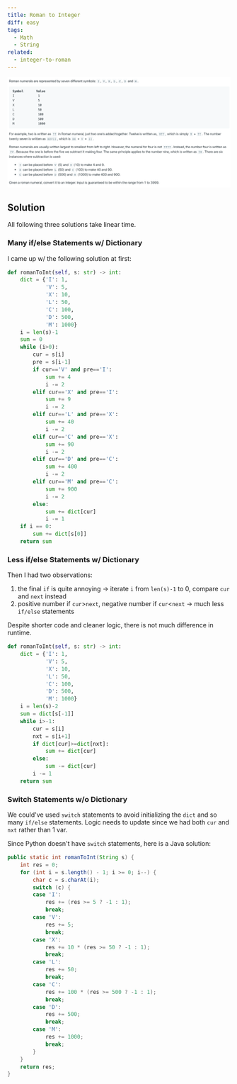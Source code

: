 ```yaml
---
title: Roman to Integer
diff: easy
tags:
  - Math
  - String
related:
  - integer-to-roman
---
```


<img class="medium-zoom" src="/algo/roman-to-integer.png" alt="https://leetcode.com/problems/roman-to-integer">

## Solution

All following three solutions take linear time.

### Many if/else Statements w/ Dictionary

I came up w/ the following solution at first:

```py
def romanToInt(self, s: str) -> int:
    dict = {'I': 1,
            'V': 5,
            'X': 10,
            'L': 50,
            'C': 100,
            'D': 500,
            'M': 1000}
    i = len(s)-1
    sum = 0
    while (i>0):
        cur = s[i]
        pre = s[i-1]
        if cur=='V' and pre=='I':
            sum += 4
            i -= 2
        elif cur=='X' and pre=='I':
            sum += 9
            i -= 2
        elif cur=='L' and pre=='X':
            sum += 40
            i -= 2
        elif cur=='C' and pre=='X':
            sum += 90
            i -= 2
        elif cur=='D' and pre=='C':
            sum += 400
            i -= 2
        elif cur=='M' and pre=='C':
            sum += 900
            i -= 2
        else:
            sum += dict[cur]
            i -= 1
    if i == 0:
        sum += dict[s[0]]
    return sum
```

### Less if/else Statements w/ Dictionary

Then I had two observations:

1. the final `if` is quite annoying -> iterate `i` from `len(s)-1` to 0, compare `cur` and `next` instead
2. positive number if `cur`>`next`, negative number if `cur`<`next` -> much less `if/else` statements

Despite shorter code and cleaner logic, there is not much difference in runtime.

```py
def romanToInt(self, s: str) -> int:
    dict = {'I': 1,
            'V': 5,
            'X': 10,
            'L': 50,
            'C': 100,
            'D': 500,
            'M': 1000}
    i = len(s)-2
    sum = dict[s[-1]]
    while i>-1:
        cur = s[i]
        nxt = s[i+1]
        if dict[cur]>=dict[nxt]:
            sum += dict[cur]
        else:
            sum -= dict[cur]
        i -= 1
    return sum
```

### Switch Statements w/o Dictionary

We could've used `switch` statements to avoid initializing the `dict` and so many `if/else` statements. Logic needs to update since we had both `cur` and `nxt` rather than 1 var.

Since Python doesn't have `switch` statements, here is a Java solution:

```java
public static int romanToInt(String s) {
    int res = 0;
    for (int i = s.length() - 1; i >= 0; i--) {
        char c = s.charAt(i);
        switch (c) {
        case 'I':
            res += (res >= 5 ? -1 : 1);
            break;
        case 'V':
            res += 5;
            break;
        case 'X':
            res += 10 * (res >= 50 ? -1 : 1);
            break;
        case 'L':
            res += 50;
            break;
        case 'C':
            res += 100 * (res >= 500 ? -1 : 1);
            break;
        case 'D':
            res += 500;
            break;
        case 'M':
            res += 1000;
            break;
        }
    }
    return res;
}
```
